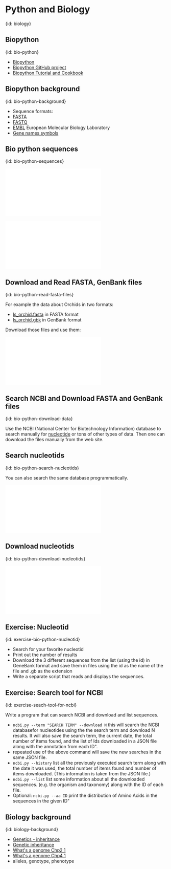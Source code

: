 # Python and Biology
{id: biology}

## Biopython
{id: bio-python}

* [Biopython](https://biopython.org/)
* [Biopython GitHub project](https://github.com/biopython/biopython)
* [Biopython Tutorial and Cookbook](https://biopython.org/DIST/docs/tutorial/Tutorial.html)


## Biopython background
{id: bio-python-background}

* Sequence formats:
* [FASTA](https://en.wikipedia.org/wiki/FASTA_format)
* [FASTQ](https://en.wikipedia.org/wiki/FASTQ_format)
* [EMBL](https://en.wikipedia.org/wiki/European_Molecular_Biology_Laboratory) European Molecular Biology Laboratory
* [Gene names symbols](https://ghr.nlm.nih.gov/about/gene-names-symbols)


## Bio python sequences
{id: bio-python-sequences}

![](examples/science/sequences.py)

![](examples/science/sequences_err.py)

## Download and Read FASTA, GenBank files
{id: bio-python-read-fasta-files}

For example the data about Orchids in two formats:

* [ls_orchid.fasta](https://raw.githubusercontent.com/biopython/biopython/master/Doc/examples/ls_orchid.fasta) in FASTA format
* [ls_orchid.gbk](https://raw.githubusercontent.com/biopython/biopython/master/Doc/examples/ls_orchid.gbk) in GenBank format

Download those files and use them:

![](examples/science/read_fasta.py)

## Search NCBI and Download FASTA and GenBank files
{id: bio-python-download-data}

Use the NCBI (National Center for Biotechnology Information) database to search  manually for [nucleotide](https://www.ncbi.nlm.nih.gov/nucleotide)
or tons of other types of data. Then one can download the files manually from the web site.


## Search nucleotids
{id: bio-python-search-nucleotids}

You can also search the same database programmatically.

![](examples/science/search_nucleotids.py)


## Download nucleotids
{id: bio-python-download-nucleotids}

![](examples/science/fetch_nucleotid.py)


## Exercise: Nucleotid
{id: exercise-bio-python-nucleotid}

* Search for your favorite nucleotid
* Print out the number of results
* Download the 3 different sequences from the list (using the id) in GeneBank format and save them in files using the id as the name of the file and .gb as the extension
* Write a separate script that reads and displays the sequences.

## Exercise: Search tool for NCBI
{id: exercise-seach-tool-for-ncbi}

Write a program that can search NCBI and download and list sequences.

* `ncbi.py --term "SEARCH TERM" --download N` this will search the NCBI databasefor nucleotides using the the search term and download N results. It will also save the search term, the current date, the total number of items found, and the list of Ids downloaded in a JSON file along with the annotation from each ID".
* repeated use of the above command will save the new searches in the same JSON file.
* `ncbi.py --history` list all the previously executed search term along with the date it was used, the total number of items found and number of items downloaded. (This information is taken from the JSON file.)
* `ncbi.py --list` list some information about all the downloaded sequences. (e.g. the organism and taxonomy) along with the ID of each file.
* Optional: `ncbi.py --aa ID` print the distribution of Amino Acids in the sequences in the given ID"




## Biology background
{id: biology-background}

* [Genetics - inheritance](https://www.nhs.uk/conditions/genetics/inheritance/)
* [Genetic inheritance](https://basicbiology.net/micro/genetics/genetic-inheritance)
* [What's a genome Chp2 1](http://www.genomenewsnetwork.org/resources/whats_a_genome/Chp2_1.shtml)
* [What's a genome Chp4 1](http://www.genomenewsnetwork.org/resources/whats_a_genome/Chp4_1.shtml)
* alleles, genotype, phenotype


